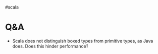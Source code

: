 #scala

# Q&A
* Scala does not distinguish boxed types from primitive types, as Java does. Does this hinder performance?